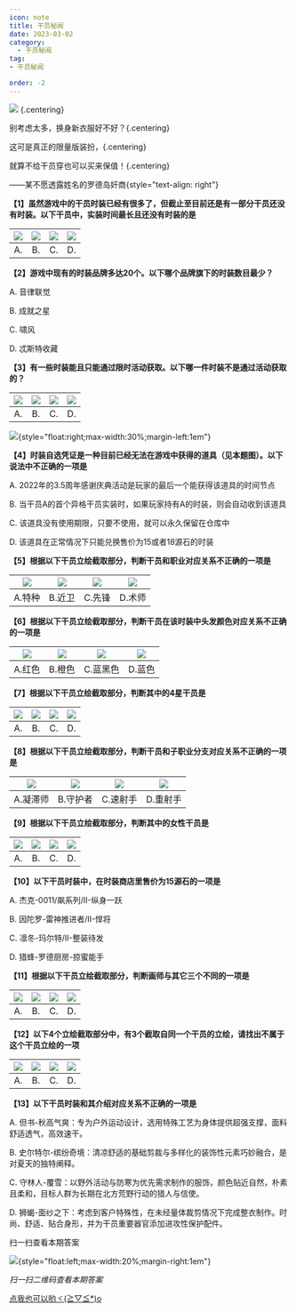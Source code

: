 ```yaml
---
icon: note
title: 干员秘闻
date: 2023-03-02
category:
  - 干员秘闻
tag:
- 干员秘闻

order: -2
---
```


![](./res/ope_sec/topic.webp) {.centering}

<!-- more -->

别考虑太多，换身新衣服好不好？{.centering}

这可是真正的限量版装扮，{.centering}

就算不给干员穿也可以买来保值！{.centering}

——某不愿透露姓名的罗德岛奸商{style="text-align: right"}

**【1】虽然游戏中的干员时装已经有很多了，但截止至目前还是有一部分干员还没有时装。以下干员中，实装时间最长且还没有时装的是**

| ![](./res/ope_sec/q1_1.webp) | ![](./res/ope_sec/q1_2.webp) | ![](./res/ope_sec/q1_3.webp) | ![](./res/ope_sec/q1_4.webp) |
| :---: | :---: | :---: | :---: |
| A. | B. | C. | D. |

**【2】游戏中现有的时装品牌多达20个。以下哪个品牌旗下的时装数目最少？**

A. 音律联觉

B. 成就之星

C. 啸风

D. 忒斯特收藏

**【3】有一些时装能且只能通过限时活动获取。以下哪一件时装不是通过活动获取的？**

| ![](./res/ope_sec/q3_1.webp) | ![](./res/ope_sec/q3_2.webp) | ![](./res/ope_sec/q3_3.webp) | ![](./res/ope_sec/q3_4.webp) |
| :---: | :---: | :---: | :---: |
| A. | B. | C. | D. |

![](./res/ope_sec/q4.webp){style="float:right;max-width:30%;margin-left:1em"}

**【4】时装自选凭证是一种目前已经无法在游戏中获得的道具（见本题图）。以下说法中不正确的一项是**

A. 2022年的3.5周年感谢庆典活动是玩家的最后一个能获得该道具的时间节点

B. 当干员A的首个异格干员实装时，如果玩家持有A的时装，则会自动收到该道具

C. 该道具没有使用期限，只要不使用，就可以永久保留在仓库中

D. 该道具在正常情况下只能兑换售价为15或者18源石的时装

**【5】根据以下干员立绘截取部分，判断干员和职业对应关系不正确的一项是**

| ![](./res/ope_sec/q5_1.webp) | ![](./res/ope_sec/q5_2.webp) | ![](./res/ope_sec/q5_3.webp) | ![](./res/ope_sec/q5_4.webp) |
| :---: | :---: | :---: | :---: |
| A.特种 | B.近卫 | C.先锋 | D.术师 |

**【6】根据以下干员立绘截取部分，判断干员在该时装中头发颜色对应关系不正确的一项是**

| ![](./res/ope_sec/q6_1.webp) | ![](./res/ope_sec/q6_2.webp) | ![](./res/ope_sec/q6_3.webp) | ![](./res/ope_sec/q6_4.webp) |
| :---: | :---: | :---: | :---: |
| A.红色 | B.橙色 | C.蓝黑色 | D.蓝色 |

**【7】根据以下干员立绘截取部分，判断其中的4星干员是**

| ![](./res/ope_sec/q7_1.webp) | ![](./res/ope_sec/q7_2.webp) | ![](./res/ope_sec/q7_3.webp) | ![](./res/ope_sec/q7_4.webp) |
| :---: | :---: | :---: | :---: |
| A. | B. | C. | D. |

**【8】根据以下干员立绘截取部分，判断干员和子职业分支对应关系不正确的一项是**

| ![](./res/ope_sec/q8_1.webp) | ![](./res/ope_sec/q8_2.webp) | ![](./res/ope_sec/q8_3.webp) | ![](./res/ope_sec/q8_4.webp) |
| :---: | :---: | :---: | :---: |
| A.凝滞师 | B.守护者 | C.速射手 | D.重射手 |

**【9】根据以下干员立绘截取部分，判断其中的女性干员是**

| ![](./res/ope_sec/q9_1.webp) | ![](./res/ope_sec/q9_2.webp) | ![](./res/ope_sec/q9_3.webp) | ![](./res/ope_sec/q9_4.webp) |
| :---: | :---: | :---: | :---: |
| A. | B. | C. | D. |

**【10】以下干员时装中，在时装商店里售价为15源石的一项是**

A. 杰克-0011/飙系列/II-纵身一跃

B. 因陀罗-雷神推进者/II-悍将

C. 凛冬-玛尔特/II-整装待发

D. 猎蜂-罗德厨房-掠蜜能手

**【11】根据以下干员立绘截取部分，判断画师与其它三个不同的一项是**

| ![](./res/ope_sec/q11_1.webp) | ![](./res/ope_sec/q11_2.webp) | ![](./res/ope_sec/q11_3.webp) | ![](./res/ope_sec/q11_4.webp) |
| :---: | :---: | :---: | :---: |
| A. | B. | C. | D. |

**【12】以下4个立绘截取部分中，有3个截取自同一个干员的立绘，请找出不属于这个干员立绘的一项**

| ![](./res/ope_sec/q12_1.webp) | ![](./res/ope_sec/q12_2.webp) | ![](./res/ope_sec/q12_3.webp) | ![](./res/ope_sec/q12_4.webp) |
| :---: | :---: | :---: | :---: |
| A. | B. | C. | D. |

**【13】以下干员时装和其介绍对应关系不正确的一项是**

A. 但书-秋高气爽：专为户外运动设计，选用特殊工艺为身体提供超强支撑，面料舒适透气，高效速干。

B. 史尔特尔-缤纷奇境：清凉舒适的基础剪裁与多样化的装饰性元素巧妙融合，是对夏天的独特阐释。

C. 守林人-覆雪：以野外活动与防寒为优先需求制作的服饰，颜色贴近自然，朴素且柔和，目标人群为长期在北方荒野行动的猎人与信使。

D. 狮蝎-面纱之下：考虑到客户特殊性，在未经量体裁剪情况下完成整衣制作。时尚、舒适、贴合身形，并为干员重要器官添加进攻性保护配件。

扫一扫查看本期答案

![](./res/ope_sec/answer.webp){style="float:left;max-width:20%;margin-right:1em"}

*扫一扫二维码查看本期答案*

[点我也可以哟ヾ(≧▽≦*)o](https://www.wjx.cn/vm/Ots5Yrk.aspx)<eod />

<Ads />